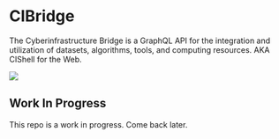 # CIBridge

The Cyberinfrastructure Bridge is a GraphQL API for the integration and utilization of datasets, algorithms, tools, and computing resources. AKA CIShell for the Web.

<a href="https://app.zenhub.com/workspace/o/cns-iu/cibridge"><img src="https://raw.githubusercontent.com/ZenHubIO/support/master/zenhub-badge.png"></a>

## Work In Progress

This repo is a work in progress. Come back later.
